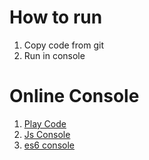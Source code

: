 # How to run
1. Copy code from git
2. Run in console

# Online Console
1. [Play Code](https://playcode.io/online-javascript-editor)
2. [Js Console](https://jsconsole.com/)
3. [es6 console](https://es6console.com/)

